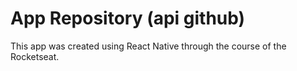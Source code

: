 # App Repository (api github)

This app was created using React Native through the course of the Rocketseat.
